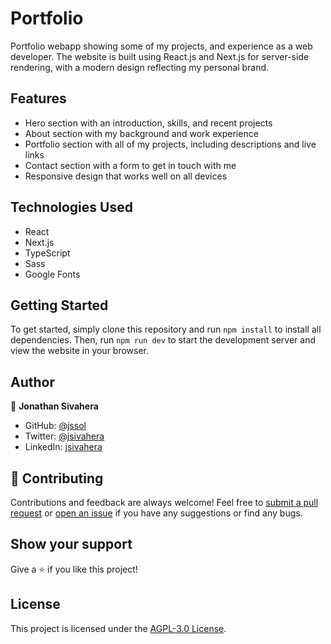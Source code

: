 # Portfolio

Portfolio webapp showing some of my projects, and experience as a web developer. The website is built using React.js and Next.js for server-side rendering, with a modern design reflecting my personal brand.

## Features

- Hero section with an introduction, skills, and recent projects
- About section with my background and work experience
- Portfolio section with all of my projects, including descriptions and live links
- Contact section with a form to get in touch with me
- Responsive design that works well on all devices

## Technologies Used

- React
- Next.js
- TypeScript
- Sass
- Google Fonts

## Getting Started

To get started, simply clone this repository and run `npm install` to install all dependencies. Then, run `npm run dev` to start the development server and view the website in your browser.

## Author

👤 **Jonathan Sivahera**

- GitHub: [@jssol](https://github.com/jssol)
- Twitter: [@jsivahera](https://twitter.com/jsivahera)
- LinkedIn: [jsivahera](https://linkedin.com/in/jsivahera)

## 🤝 Contributing

Contributions and feedback are always welcome! Feel free to [submit a pull request](https://github.com/jssol/portfolio/compare) or [open an issue](https://github.com/jssol/portfolio/issues/new/choose) if you have any suggestions or find any bugs.

## Show your support

Give a ⭐️ if you like this project!

## License

This project is licensed under the [AGPL-3.0 License](./LICENSE).
